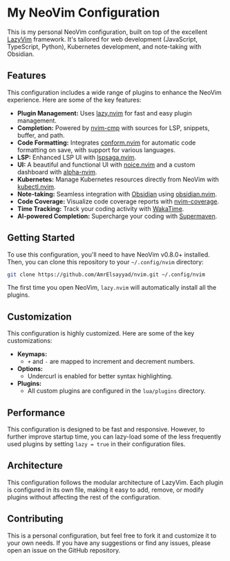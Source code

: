 # My NeoVim Configuration

This is my personal NeoVim configuration, built on top of the excellent
[LazyVim](https://github.com/LazyVim/LazyVim) framework. It's tailored for web
development (JavaScript, TypeScript, Python), Kubernetes development, and
note-taking with Obsidian.

## Features

This configuration includes a wide range of plugins to enhance the NeoVim
experience. Here are some of the key features:

- **Plugin Management:** Uses [lazy.nvim](https://github.com/folke/lazy.nvim) for fast and easy plugin management.
- **Completion:** Powered by [nvim-cmp](https://github.com/hrsh7th/nvim-cmp) with sources for LSP, snippets, buffer, and path.
- **Code Formatting:** Integrates [conform.nvim](https://github.com/stevearc/conform.nvim) for automatic code formatting on save, with support for various languages.
- **LSP:** Enhanced LSP UI with [lspsaga.nvim](https://github.com/glepnir/lspsaga.nvim).
- **UI:** A beautiful and functional UI with [noice.nvim](https://github.com/folke/noice.nvim) and a custom dashboard with [alpha-nvim](https://github.com/goolord/alpha-nvim).
- **Kubernetes:** Manage Kubernetes resources directly from NeoVim with [kubectl.nvim](https://github.com/piersolenski/kubectl.nvim).
- **Note-taking:** Seamless integration with [Obsidian](https://obsidian.md/) using [obsidian.nvim](https://github.com/epwalsh/obsidian.nvim).
- **Code Coverage:** Visualize code coverage reports with [nvim-coverage](httpshttps://github.com/andythigpen/nvim-coverage.lua).
- **Time Tracking:** Track your coding activity with [WakaTime](https://wakatime.com/).
- **AI-powered Completion:** Supercharge your coding with [Supermaven](https://supermaven.com/).

## Getting Started

To use this configuration, you'll need to have NeoVim v0.8.0+ installed. Then,
you can clone this repository to your `~/.config/nvim` directory:

```bash
git clone https://github.com/AmrElsayyad/nvim.git ~/.config/nvim
```

The first time you open NeoVim, `lazy.nvim` will automatically install all the plugins.

## Customization

This configuration is highly customized. Here are some of the key customizations:

- **Keymaps:**
  - `+` and `-` are mapped to increment and decrement numbers.
- **Options:**
  - Undercurl is enabled for better syntax highlighting.
- **Plugins:**
  - All custom plugins are configured in the `lua/plugins` directory.

## Performance

This configuration is designed to be fast and responsive. However, to further
improve startup time, you can lazy-load some of the less frequently used plugins
by setting `lazy = true` in their configuration files.

## Architecture

This configuration follows the modular architecture of LazyVim. Each plugin is
configured in its own file, making it easy to add, remove, or modify plugins
without affecting the rest of the configuration.

## Contributing

This is a personal configuration, but feel free to fork it and customize it to
your own needs. If you have any suggestions or find any issues, please open an
issue on the GitHub repository.
